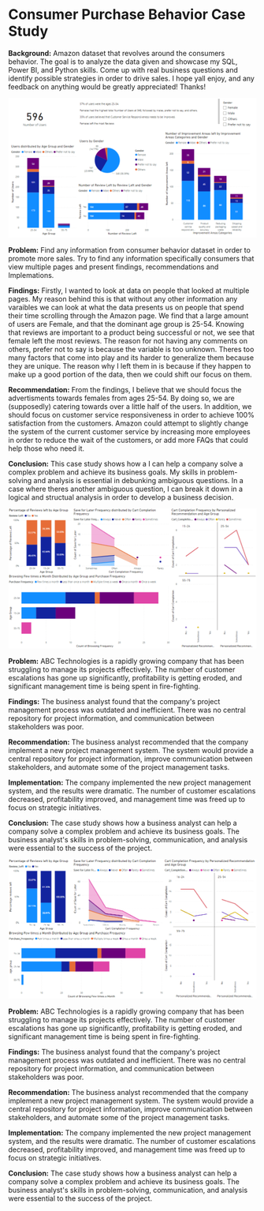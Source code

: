 # Consumer Purchase Behavior Case Study

**Background:**
Amazon dataset that revolves around the consumers behavior. The goal is to analyze the data given and showcase my SQL, Power BI, and Python skills. Come up with real business questions and identify possible strategies in order to drive sales. I hope yall enjoy, and any feedback on anything would be greatly appreciated! Thanks!

![image](https://github.com/Dustin-Pham/behavior-case-study/blob/main/Dashboard/Multiple%20Page%20Dashboard.PNG?raw=true)

**Problem:** 
Find any information from consumer behavior dataset in order to promote more sales. Try to find any information specifically consumers that view multiple pages and present findings, recommendations and Implemations.

**Findings:** 
Firstly, I wanted to look at data on people that looked at multiple pages. My reason behind this is that without any other information any varaibles we can look at what the data presents us on people that spend their time scrolling through the Amazon page. We find that a large amount of users are Female, and that the dominant age group is 25-54. Knowing that reviews are important to a product being successful or not, we see that female left the most reviews. The reason for not having any comments on others, prefer not to say is because the variable is too unknown. Theres too many factors that come into play and its harder to generalize them because they are unique. The reason why I left them in is because if they happen to make up a good portion of the data, then we could shift our focus on them. 

**Recommendation:** 
From the findings, I believe that we should focus the advertisments towards females from ages 25-54. By doing so, we are (supposedly) catering towards over a little half of the users. In addition, we should focus on customer service responsiveness in order to achieve 100% satisfaction from the customers. Amazon could attempt to slightly change the system of the current customer service by increasing more employees in order to reduce the wait of the customers, or add more FAQs that could help those who need it.

**Conclusion:** This case study shows how a I can help a company solve a complex problem and achieve its business goals. My skills in problem-solving and analysis is essential in debunking ambiguous questions. In a case where theres another ambiguous question, I can break it down in a logical and structual analysis in order to develop a business decision.

![image](https://github.com/Dustin-Pham/behavior-case-study/blob/main/Dashboard/Male%20Dashboard.PNG)

**Problem:** ABC Technologies is a rapidly growing company that has been struggling to manage its projects effectively. The number of customer escalations has gone up significantly, profitability is getting eroded, and significant management time is being spent in fire-fighting.

**Findings:** The business analyst found that the company's project management process was outdated and inefficient. There was no central repository for project information, and communication between stakeholders was poor.

**Recommendation:** The business analyst recommended that the company implement a new project management system. The system would provide a central repository for project information, improve communication between stakeholders, and automate some of the project management tasks.

**Implementation:** The company implemented the new project management system, and the results were dramatic. The number of customer escalations decreased, profitability improved, and management time was freed up to focus on strategic initiatives.

**Conclusion:** The case study shows how a business analyst can help a company solve a complex problem and achieve its business goals. The business analyst's skills in problem-solving, communication, and analysis were essential to the success of the project.

![image](https://github.com/Dustin-Pham/behavior-case-study/blob/main/Dashboard/Female%20Dashboard.PNG)

**Problem:** ABC Technologies is a rapidly growing company that has been struggling to manage its projects effectively. The number of customer escalations has gone up significantly, profitability is getting eroded, and significant management time is being spent in fire-fighting.

**Findings:** The business analyst found that the company's project management process was outdated and inefficient. There was no central repository for project information, and communication between stakeholders was poor.

**Recommendation:** The business analyst recommended that the company implement a new project management system. The system would provide a central repository for project information, improve communication between stakeholders, and automate some of the project management tasks.

**Implementation:** The company implemented the new project management system, and the results were dramatic. The number of customer escalations decreased, profitability improved, and management time was freed up to focus on strategic initiatives.

**Conclusion:** The case study shows how a business analyst can help a company solve a complex problem and achieve its business goals. The business analyst's skills in problem-solving, communication, and analysis were essential to the success of the project.



